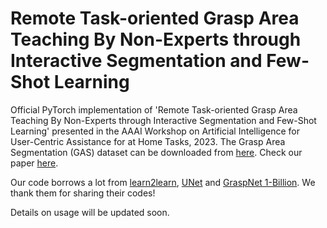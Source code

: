 # Remote Task-oriented Grasp Area Teaching By Non-Experts through Interactive Segmentation and Few-Shot Learning
Official PyTorch implementation of 'Remote Task-oriented Grasp Area Teaching By Non-Experts through Interactive Segmentation and Few-Shot Learning' presented in the AAAI Workshop on Artificial Intelligence for User-Centric Assistance for at Home Tasks, 2023. The Grasp Area Segmentation (GAS) dataset can be downloaded from [here](https://drive.google.com/file/d/1YFRiIPt65tUEa899HoymM_2wWmr_O__8/view?usp=share_link). Check our paper [here](https://ai4athome.github.io/res/papers/kaynar_remote_task_oriented.pdf).


Our code borrows a lot from [learn2learn](https://github.com/learnables/learn2learn), [UNet](https://github.com/milesial/Pytorch-UNet) and [GraspNet 1-Billion](https://github.com/graspnet/graspnetAPI). We thank them for sharing their codes!

Details on usage will be updated soon.
